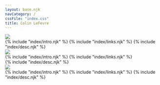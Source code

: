 ```yaml
---
layout: base.njk
navCategory: /
cssFile: "index.css"
title: Colin LeFevre
---
```


<!-- DESKTOP -->
<div class="row desktop">
    <div class="col-lg-4">
        <img src="{{ 'assets/images/headshot_2x3.jpg' | url }}" class="img-fluid">
    </div>
    <div class="col-lg-7 offset-1">
        {% include "index/intro.njk" %}
        {% include "index/links.njk" %}
        {% include "index/desc.njk" %}
    </div>
</div>

<!-- TABLET -->
<div class="row tablet">
    <div class="col-sm-5">
        <img src="{{ 'assets/images/headshot_1x1.jpg' | url }}" class="img-fluid">
    </div>
    <div class="col-sm-6 offset-1">
        <div class="intro-link-bundle">
            {% include "index/intro.njk" %}
            {% include "index/links.njk" %}
        </div>
    </div>
    <div class="col-sm-12">
        {% include "index/desc.njk" %}
    </div>
</div>

<!-- MOBILE -->
<div class="row mobile">
    <div class="col-12">
        <img src="{{ 'assets/images/headshot_16x9.jpg' | url }}" class="img-fluid">
    </div>
    <div class="col-12">
        {% include "index/intro.njk" %}
        {% include "index/links.njk" %}
        {% include "index/desc.njk" %}
    </div>
</div>
